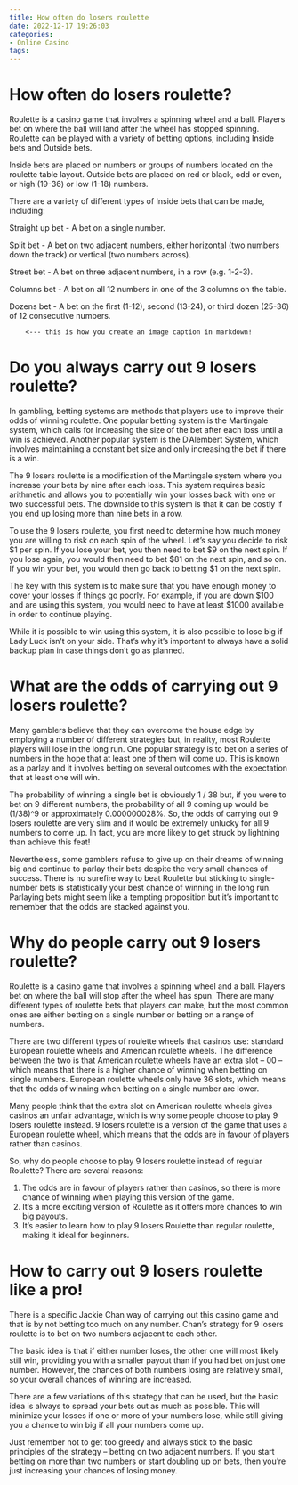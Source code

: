 ```yaml
---
title: How often do losers roulette
date: 2022-12-17 19:26:03
categories:
- Online Casino
tags:
---
```



#  How often do losers roulette?

Roulette is a casino game that involves a spinning wheel and a ball. Players bet on where the ball will land after the wheel has stopped spinning. Roulette can be played with a variety of betting options, including Inside bets and Outside bets.

Inside bets are placed on numbers or groups of numbers located on the roulette table layout. Outside bets are placed on red or black, odd or even, or high (19-36) or low (1-18) numbers.

There are a variety of different types of Inside bets that can be made, including:

Straight up bet - A bet on a single number.

Split bet - A bet on two adjacent numbers, either horizontal (two numbers down the track) or vertical (two numbers across).

Street bet - A bet on three adjacent numbers, in a row (e.g. 1-2-3).

Columns bet - A bet on all 12 numbers in one of the 3 columns on the table.

Dozens bet - A bet on the first (1-12), second (13-24), or third dozen (25-36) of 12 consecutive numbers.





















        <--- this is how you create an image caption in markdown!

#  Do you always carry out 9 losers roulette?

In gambling, betting systems are methods that players use to improve their odds of winning roulette. One popular betting system is the Martingale system, which calls for increasing the size of the bet after each loss until a win is achieved. Another popular system is the D’Alembert System, which involves maintaining a constant bet size and only increasing the bet if there is a win. 

The 9 losers roulette is a modification of the Martingale system where you increase your bets by nine after each loss. This system requires basic arithmetic and allows you to potentially win your losses back with one or two successful bets. The downside to this system is that it can be costly if you end up losing more than nine bets in a row. 

To use the 9 losers roulette, you first need to determine how much money you are willing to risk on each spin of the wheel. Let’s say you decide to risk $1 per spin. If you lose your bet, you then need to bet $9 on the next spin. If you lose again, you would then need to bet $81 on the next spin, and so on. If you win your bet, you would then go back to betting $1 on the next spin. 

The key with this system is to make sure that you have enough money to cover your losses if things go poorly. For example, if you are down $100 and are using this system, you would need to have at least $1000 available in order to continue playing. 

While it is possible to win using this system, it is also possible to lose big if Lady Luck isn’t on your side. That’s why it’s important to always have a solid backup plan in case things don’t go as planned.

#  What are the odds of carrying out 9 losers roulette?

Many gamblers believe that they can overcome the house edge by employing a number of different strategies but, in reality, most Roulette players will lose in the long run. One popular strategy is to bet on a series of numbers in the hope that at least one of them will come up. This is known as a parlay and it involves betting on several outcomes with the expectation that at least one will win.

The probability of winning a single bet is obviously 1 / 38 but, if you were to bet on 9 different numbers, the probability of all 9 coming up would be (1/38)^9 or approximately 0.000000028%. So, the odds of carrying out 9 losers roulette are very slim and it would be extremely unlucky for all 9 numbers to come up. In fact, you are more likely to get struck by lightning than achieve this feat!

Nevertheless, some gamblers refuse to give up on their dreams of winning big and continue to parlay their bets despite the very small chances of success. There is no surefire way to beat Roulette but sticking to single-number bets is statistically your best chance of winning in the long run. Parlaying bets might seem like a tempting proposition but it’s important to remember that the odds are stacked against you.

#  Why do people carry out 9 losers roulette? 

Roulette is a casino game that involves a spinning wheel and a ball. Players bet on where the ball will stop after the wheel has spun. There are many different types of roulette bets that players can make, but the most common ones are either betting on a single number or betting on a range of numbers.

There are two different types of roulette wheels that casinos use: standard European roulette wheels and American roulette wheels. The difference between the two is that American roulette wheels have an extra slot – 00 – which means that there is a higher chance of winning when betting on single numbers. European roulette wheels only have 36 slots, which means that the odds of winning when betting on a single number are lower.

Many people think that the extra slot on American roulette wheels gives casinos an unfair advantage, which is why some people choose to play 9 losers roulette instead. 9 losers roulette is a version of the game that uses a European roulette wheel, which means that the odds are in favour of players rather than casinos.

So, why do people choose to play 9 losers roulette instead of regular Roulette? There are several reasons: 

1) The odds are in favour of players rather than casinos, so there is more chance of winning when playing this version of the game. 
2) It’s a more exciting version of Roulette as it offers more chances to win big payouts. 
3) It’s easier to learn how to play 9 losers Roulette than regular roulette, making it ideal for beginners.

#  How to carry out 9 losers roulette like a pro!

There is a specific Jackie Chan way of carrying out this casino game and that is by not betting too much on any number. Chan’s strategy for 9 losers roulette is to bet on two numbers adjacent to each other.

The basic idea is that if either number loses, the other one will most likely still win, providing you with a smaller payout than if you had bet on just one number. However, the chances of both numbers losing are relatively small, so your overall chances of winning are increased.

There are a few variations of this strategy that can be used, but the basic idea is always to spread your bets out as much as possible. This will minimize your losses if one or more of your numbers lose, while still giving you a chance to win big if all your numbers come up.

Just remember not to get too greedy and always stick to the basic principles of the strategy – betting on two adjacent numbers. If you start betting on more than two numbers or start doubling up on bets, then you’re just increasing your chances of losing money.